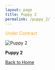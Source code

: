 ```yaml
---
layout: page
title: Puppy 2
permalink: /puppy_2/
---
```


<span style="color:Orange;">Under Contract</span> </strong></H2>


 <div class="gallery-item">
    <img src="https://cdn.pixabay.com/photo/2017/06/25/20/53/puppy-2441961_960_720.jpg" alt="Puppy 2">
    <p><strong>Puppy 2</strong></p>
  </div>

[Back to Home](/)